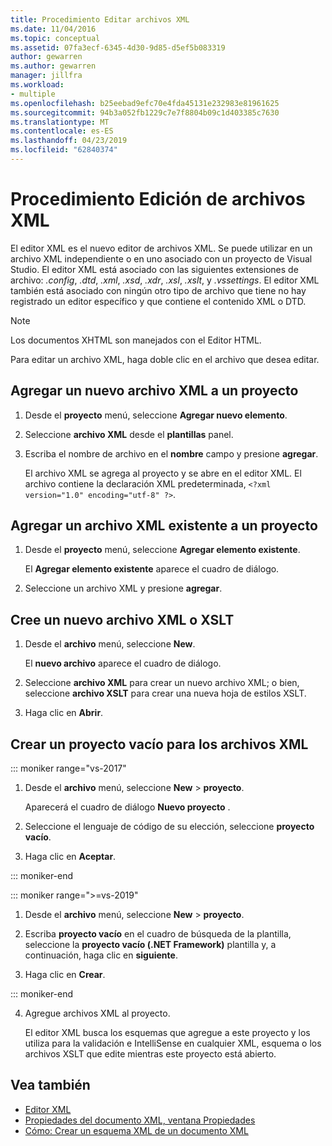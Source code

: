 ```yaml
---
title: Procedimiento Editar archivos XML
ms.date: 11/04/2016
ms.topic: conceptual
ms.assetid: 07fa3ecf-6345-4d30-9d85-d5ef5b083319
author: gewarren
ms.author: gewarren
manager: jillfra
ms.workload:
- multiple
ms.openlocfilehash: b25eebad9efc70e4fda45131e232983e81961625
ms.sourcegitcommit: 94b3a052fb1229c7e7f8804b09c1d403385c7630
ms.translationtype: MT
ms.contentlocale: es-ES
ms.lasthandoff: 04/23/2019
ms.locfileid: "62840374"
---
```

# <a name="how-to-edit-xml-files"></a>Procedimiento Edición de archivos XML

El editor XML es el nuevo editor de archivos XML. Se puede utilizar en un archivo XML independiente o en uno asociado con un proyecto de Visual Studio. El editor XML está asociado con las siguientes extensiones de archivo: *.config*, *.dtd*, *.xml*, *.xsd*, *.xdr*, *.xsl*, *.xslt*, y *.vssettings*. El editor XML también está asociado con ningún otro tipo de archivo que tiene no hay registrado un editor específico y que contiene el contenido XML o DTD.

> [!NOTE]
> Los documentos XHTML son manejados con el Editor HTML.

Para editar un archivo XML, haga doble clic en el archivo que desea editar.

## <a name="add-a-new-xml-file-to-a-project"></a>Agregar un nuevo archivo XML a un proyecto

1. Desde el **proyecto** menú, seleccione **Agregar nuevo elemento**.

2. Seleccione **archivo XML** desde el **plantillas** panel.

3. Escriba el nombre de archivo en el **nombre** campo y presione **agregar**.

   El archivo XML se agrega al proyecto y se abre en el editor XML. El archivo contiene la declaración XML predeterminada, `<?xml version="1.0" encoding="utf-8" ?>`.

## <a name="add-an-existing-xml-file-to-a-project"></a>Agregar un archivo XML existente a un proyecto

1. Desde el **proyecto** menú, seleccione **Agregar elemento existente**.

   El **Agregar elemento existente** aparece el cuadro de diálogo.

2. Seleccione un archivo XML y presione **agregar**.

## <a name="create-a-new-xml-or-xslt-file"></a>Cree un nuevo archivo XML o XSLT

1. Desde el **archivo** menú, seleccione **New**.

   El **nuevo archivo** aparece el cuadro de diálogo.

2. Seleccione **archivo XML** para crear un nuevo archivo XML; o bien, seleccione **archivo XSLT** para crear una nueva hoja de estilos XSLT.

3. Haga clic en **Abrir**.

## <a name="create-an-empty-project-for-xml-files"></a>Crear un proyecto vacío para los archivos XML

::: moniker range="vs-2017"

1. Desde el **archivo** menú, seleccione **New** > **proyecto**.

   Aparecerá el cuadro de diálogo **Nuevo proyecto** .

2. Seleccione el lenguaje de código de su elección, seleccione **proyecto vacío**.

3. Haga clic en **Aceptar**.

::: moniker-end

::: moniker range=">=vs-2019"

1. Desde el **archivo** menú, seleccione **New** > **proyecto**.

2. Escriba **proyecto vacío** en el cuadro de búsqueda de la plantilla, seleccione la **proyecto vacío (.NET Framework)** plantilla y, a continuación, haga clic en **siguiente**.

3. Haga clic en **Crear**.

::: moniker-end

4. Agregue archivos XML al proyecto.

   El editor XML busca los esquemas que agregue a este proyecto y los utiliza para la validación e IntelliSense en cualquier XML, esquema o los archivos XSLT que edite mientras este proyecto está abierto.

## <a name="see-also"></a>Vea también

- [Editor XML](../xml-tools/xml-editor.md)
- [Propiedades del documento XML, ventana Propiedades](../xml-tools/xml-document-properties-properties-window.md)
- [Cómo: Crear un esquema XML de un documento XML](../xml-tools/how-to-create-an-xml-schema-from-an-xml-document.md)